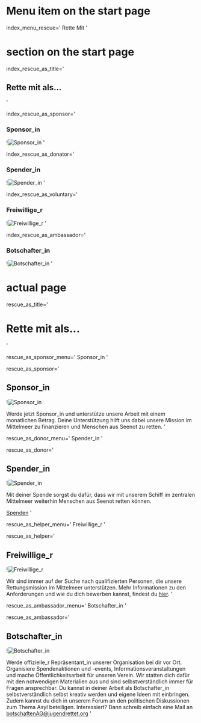# Menu item on the start page
index_menu_rescue='
Rette Mit
'


# section on the start page

index_rescue_as_title='
## Rette mit als...
'

index_rescue_as_sponsor='
### Sponsor_in

!![Sponsor_in](../f/images/new/rescue_sponsor_.jpg)
'

index_rescue_as_donator='
### Spender_in

!![Spender_in](../f/images/new/rescue_donor.jpg)
'

index_rescue_as_voluntary='
### Freiwillige_r

!![Freiwillige_r](../f/images/new/rescue_help.jpg)
'

index_rescue_as_ambassador='
### Botschafter_in

!![Botschafter_in](../f/images/new/rescue_embassie.jpg)
'


# actual page

rescue_as_title='
# Rette mit als...
'

rescue_as_sponsor_menu='
Sponsor_in
'

rescue_as_sponsor='
## Sponsor_in

!![Sponsor_in](../f/images/new/rescue_sponsor_.jpg)

Werde jetzt Sponsor_in und unterstütze unsere Arbeit mit einem monatlichen Betrag. Deine Unterstützung hilft uns dabei unsere Mission im Mittelmeer zu finanzieren und Menschen aus Seenot zu retten.
'

rescue_as_donor_menu='
Spender_in
'

rescue_as_donor='
## Spender_in

!![Spender_in](../f/images/new/rescue_donor.jpg)

Mit deiner Spende sorgst du dafür, dass wir mit unserem Schiff im zentralen Mittelmeer weiterhin Menschen aus Seenot retten können.

[Spenden](./#donate)
'

rescue_as_helper_menu='
Freiwillige_r
'

rescue_as_helper='
## Freiwillige_r

!![Freiwillige_r](../f/images/new/rescue_help.jpg)

Wir sind immer auf der Suche nach qualifizierten Personen, die unsere Rettungsmission im Mittelmeer unterstützen. Mehr Informationen zu den Anforderungen und wie du dich bewerben kannst, findest du [hier](./crewing).
'

rescue_as_ambassador_menu='
Botschafter_in
'

rescue_as_ambassador='
## Botschafter_in

!![Botschafter_in](../f/images/new/rescue_embassie.jpg)

Werde offizielle_r Repräsentant_in unserer Organisation bei dir vor Ort. Organisiere Spendenaktionen und -events, Informationsveranstaltungen und mache Öffentlichkeitsarbeit für unseren Verein. Wir statten dich dafür mit den notwendigen Materialien aus und sind selbstverständlich immer für Fragen ansprechbar. Du kannst in deiner Arbeit als Botschafter_in selbstverständlich selbst kreativ werden und eigene Ideen mit einbringen. Zudem kannst du dich in unserem Forum an den politischen Diskussionen zum Thema Asyl beteiligen.
Interessiert? Dann schreib einfach eine Mail an [botschaftenAG@jugendrettet.org](mailto:botschaftenAG@jugendrettet.org)
'
